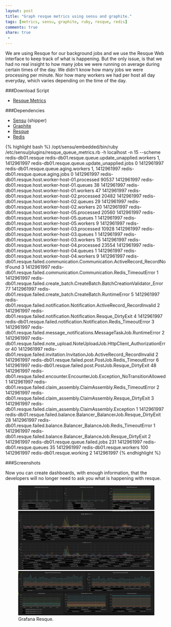 ```yaml
---
layout: post
title: "Graph resque metrics using sensu and graphite."
tags: [metrics, sensu, graphite, ruby, resque, redis]
comments: true
share: true
 -
---
```

We are using Resque for our background jobs and we use the Resque Web interface
to keep track of what is happening. But the only issue, is that we had no
real insight to how many jobs we were running on average during certain times
of the day. We didn't know how many jobs we were processing per minute. Nor how 
many workers we had per host all day everyday, which varies depending on the time
of the day.


###Download Script

* [Resque Metrics](https://github.com/linuxdynasty/Linuxdynasty/blob/master/scripts/sensu/metrics/resque_queue_metrics.rb)

###Dependencies
* [Sensu](http://sensuapp.org/) (shipper)
* [Graphite](http://graphite.wikidot.com/)
* [Resque](https://github.com/resque/resque)
* [Redis](http://redis.io/)


{% highlight bash %}
/opt/sensu/embedded/bin/ruby /etc/sensu/plugins/resque_queue_metrics.rb  -h localhost -n 15 --scheme redis-db01.resque
redis-db01.resque.queue.update_unapplied.workers 1, 1412961997
redis-db01.resque.queue.update_unapplied.jobs 0 1412961997
redis-db01.resque.queue.aging.workers 1, 1412961997
redis-db01.resque.queue.aging.jobs 0 1412961997
redis-db01.resque.host.worker-host-01.processed 90537 1412961997
redis-db01.resque.host.worker-host-01.queues 38 1412961997
redis-db01.resque.host.worker-host-01.workers 47 1412961997
redis-db01.resque.host.worker-host-02.processed 20482 1412961997
redis-db01.resque.host.worker-host-02.queues 29 1412961997
redis-db01.resque.host.worker-host-02.workers 20 1412961997
redis-db01.resque.host.worker-host-05.processed 20560 1412961997
redis-db01.resque.host.worker-host-05.queues 1 1412961997
redis-db01.resque.host.worker-host-05.workers 9 1412961997
redis-db01.resque.host.worker-host-03.processed 10928 1412961997
redis-db01.resque.host.worker-host-03.queues 1 1412961997
redis-db01.resque.host.worker-host-03.workers 15 1412961997
redis-db01.resque.host.worker-host-04.processed 23554 1412961997
redis-db01.resque.host.worker-host-04.queues 1 1412961997
redis-db01.resque.host.worker-host-04.workers 9 1412961997
redis-db01.resque.failed.communication.Communication.ActiveRecord_RecordNotFound 3 1412961997
redis-db01.resque.failed.communication.Communication.Redis_TimeoutError 1 1412961997
redis-db01.resque.failed.create_batch.CreateBatch.BatchCreationValidator_Error 77 1412961997
redis-db01.resque.failed.create_batch.CreateBatch.RuntimeError 5 1412961997
redis-db01.resque.failed.notification.Notification.ActiveRecord_RecordInvalid 2 1412961997
redis-db01.resque.failed.notification.Notification.Resque_DirtyExit 4 1412961997
redis-db01.resque.failed.notification.Notification.Redis_TimeoutError 3 1412961997
redis-db01.resque.failed.message_notifications.MessageTaskJob.RuntimeError 2 1412961997
redis-db01.resque.failed.note_upload.NoteUploadJob.HttpClient_AuthorizationError 40 1412961997
redis-db01.resque.failed.invitation.InvitationJob.ActiveRecord_RecordInvalid 2 1412961997
redis-db01.resque.failed.post.PostJob.Redis_TimeoutError 6 1412961997
redis-db01.resque.failed.post.PostJob.Resque_DirtyExit 48 1412961997
redis-db01.resque.failed.encounter.EncounterJob.Exception_NoTransitionAllowed 1 1412961997
redis-db01.resque.failed.claim_assembly.ClaimAssembly.Redis_TimeoutError 2 1412961997
redis-db01.resque.failed.claim_assembly.ClaimAssembly.Resque_DirtyExit 3 1412961997
redis-db01.resque.failed.claim_assembly.ClaimAssembly.Exception 1 1412961997
redis-db01.resque.failed.balance.Balancer_BalancerJob.Resque_DirtyExit 28 1412961997
redis-db01.resque.failed.balance.Balancer_BalanceJob.Redis_TimeoutError 1 1412961997
redis-db01.resque.failed.balance.Balancer_BalanceJob.Resque_DirtyExit 2 1412961997
redis-db01.resque.queue.failed.jobs   231 1412961997
redis-db01.resque.queues  35  1412961997
redis-db01.resque.workers 100 1412961997
redis-db01.resque.working 2   1412961997
{% endhighlight %}

###Screenshots

Now you can create dashboards, with enough information, that the developers
will no longer need to ask you what is happening with resque.

<figure class="third">
    <img src="assets/failed_resque_jobs.png" alt="">
    <img src="assets/resque_jobs_1.png" alt="">
    <img src="assets/resque_workers.png" alt="">
    <figcaption>Grafana Resque.</figcaption>
</figure>

